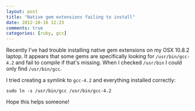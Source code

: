 ```yaml
---
layout: post
title: "Native gem extensions failing to install"
date: 2012-10-16 12:23
comments: true
categories: [ruby, gcc]
---
```


Recently I've had trouble installing native gem extensions on my OSX 10.8.2 laptop.
It appears that some gems are specifically looking for ``/usr/bin/gcc-4.2`` and
fail to compile if that's missing. When I checked ``/usr/bin`` I could only find
``/usr/bin/gcc``.

I tried creating a symlink to ``gcc-4.2`` and everything installed correctly:

    sudo ln -s /usr/bin/gcc /usr/bin/gcc-4.2


Hope this helps someone!
